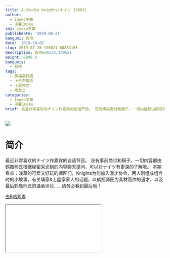 ```yaml
---
title: A-Studio Knights/ナイツ 190621
author:
  - imoko字幕
  - 凉薯Imoko
zmz: imoko字幕
publishdate: '2019-06-21'
bangumi: 其他
date: '2019-10-02'
slug: 2019-07-26-190621-60883165
description: 其他&#8226;190621
weight: 8998.0
bangumis:
  - 其他
tags:
  - 笑福亭鹤瓶
  - 上白石萌歌
  - 土屋伸之
  - 塙宣之
categories:
  - imoko字幕
  - 凉薯Imoko
brief: 最近非常喜欢的ナイツ作嘉宾的谈话节目。 没有事前商讨和稿子，一切内容都由鹤瓶师匠根据秘密采访到的内容聊天提问，可以对ナイツ有更深的了解哦。 本期看点：浅草的可爱又好玩的师匠们，Knights为何加入漫才协会，两人刚组成组合时的小故事，有关塙家&土屋家家人的话题，以鹤瓶师匠为素材而作的漫才，以及最后鹤瓶师匠的温柔评论……请务必看到最后哦！
---
```

![](https://raw.githubusercontent.com/tcgriffith/owaraisite/master/static/tmpimg/cf03ca970cde496685e2c3a6c942bec6a76e97d4.jpg.480.jpg)
# 简介  
最近非常喜欢的ナイツ作嘉宾的谈话节目。
没有事前商讨和稿子，一切内容都由鹤瓶师匠根据秘密采访到的内容聊天提问，可以对ナイツ有更深的了解哦。
本期看点：浅草的可爱又好玩的师匠们，Knights为何加入漫才协会，两人刚组成组合时的小故事，有关塙家&土屋家家人的话题，以鹤瓶师匠为素材而作的漫才，以及最后鹤瓶师匠的温柔评论……请务必看到最后哦！  

[去B站观看](https://www.bilibili.com/video/av60883165/)
<div class ="resp-container"><iframe class="testiframe" src="//player.bilibili.com/player.html?aid=60883165"", scrolling="no", allowfullscreen="true" > </iframe></div> 
